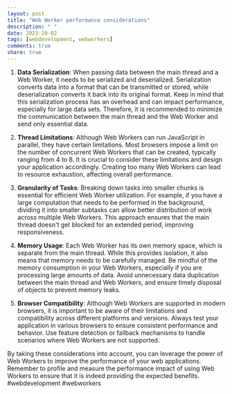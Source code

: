```yaml
---
layout: post
title: "Web Worker performance considerations"
description: " "
date: 2023-10-02
tags: [webdevelopment, webworkers]
comments: true
share: true
---
```


1. **Data Serialization**: When passing data between the main thread and a Web Worker, it needs to be serialized and deserialized. Serialization converts data into a format that can be transmitted or stored, while deserialization converts it back into its original format. Keep in mind that this serialization process has an overhead and can impact performance, especially for large data sets. Therefore, it is recommended to minimize the communication between the main thread and the Web Worker and send only essential data.

2. **Thread Limitations**: Although Web Workers can run JavaScript in parallel, they have certain limitations. Most browsers impose a limit on the number of concurrent Web Workers that can be created, typically ranging from 4 to 8. It is crucial to consider these limitations and design your application accordingly. Creating too many Web Workers can lead to resource exhaustion, affecting overall performance.

3. **Granularity of Tasks**: Breaking down tasks into smaller chunks is essential for efficient Web Worker utilization. For example, if you have a large computation that needs to be performed in the background, dividing it into smaller subtasks can allow better distribution of work across multiple Web Workers. This approach ensures that the main thread doesn't get blocked for an extended period, improving responsiveness.

4. **Memory Usage**: Each Web Worker has its own memory space, which is separate from the main thread. While this provides isolation, it also means that memory needs to be carefully managed. Be mindful of the memory consumption in your Web Workers, especially if you are processing large amounts of data. Avoid unnecessary data duplication between the main thread and Web Workers, and ensure timely disposal of objects to prevent memory leaks.

5. **Browser Compatibility**: Although Web Workers are supported in modern browsers, it is important to be aware of their limitations and compatibility across different platforms and versions. Always test your application in various browsers to ensure consistent performance and behavior. Use feature detection or fallback mechanisms to handle scenarios where Web Workers are not supported.

By taking these considerations into account, you can leverage the power of Web Workers to improve the performance of your web applications. Remember to profile and measure the performance impact of using Web Workers to ensure that it is indeed providing the expected benefits. #webdevelopment #webworkers